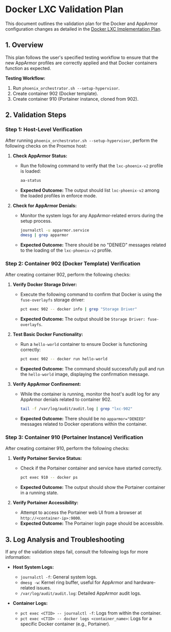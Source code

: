 # Docker LXC Validation Plan

This document outlines the validation plan for the Docker and AppArmor configuration changes as detailed in the [Docker LXC Implementation Plan](Thinkheads.AI_docs/03_phoenix_hypervisor_implementation/01_implementation_plans/15_docker_lxc_implementation_plan.md).

## 1. Overview

This plan follows the user's specified testing workflow to ensure that the new AppArmor profiles are correctly applied and that Docker containers function as expected.

**Testing Workflow:**
1.  Run `phoenix_orchestrator.sh --setup-hypervisor`.
2.  Create container 902 (Docker template).
3.  Create container 910 (Portainer instance, cloned from 902).

## 2. Validation Steps

### Step 1: Host-Level Verification

After running `phoenix_orchestrator.sh --setup-hypervisor`, perform the following checks on the Proxmox host:

1.  **Check AppArmor Status:**
    *   Run the following command to verify that the `lxc-phoenix-v2` profile is loaded:
        ```bash
        aa-status
        ```
    *   **Expected Outcome:** The output should list `lxc-phoenix-v2` among the loaded profiles in enforce mode.

2.  **Check for AppArmor Denials:**
    *   Monitor the system logs for any AppArmor-related errors during the setup process.
        ```bash
        journalctl -u apparmor.service
        dmesg | grep apparmor
        ```
    *   **Expected Outcome:** There should be no "DENIED" messages related to the loading of the `lxc-phoenix-v2` profile.

### Step 2: Container 902 (Docker Template) Verification

After creating container 902, perform the following checks:

1.  **Verify Docker Storage Driver:**
    *   Execute the following command to confirm that Docker is using the `fuse-overlayfs` storage driver:
        ```bash
        pct exec 902 -- docker info | grep "Storage Driver"
        ```
    *   **Expected Outcome:** The output should be `Storage Driver: fuse-overlayfs`.

2.  **Test Basic Docker Functionality:**
    *   Run a `hello-world` container to ensure Docker is functioning correctly:
        ```bash
        pct exec 902 -- docker run hello-world
        ```
    *   **Expected Outcome:** The command should successfully pull and run the `hello-world` image, displaying the confirmation message.

3.  **Verify AppArmor Confinement:**
    *   While the container is running, monitor the host's audit log for any AppArmor denials related to container 902.
        ```bash
        tail -f /var/log/audit/audit.log | grep "lxc-902"
        ```
    *   **Expected Outcome:** There should be no `apparmor="DENIED"` messages related to Docker operations within the container.

### Step 3: Container 910 (Portainer Instance) Verification

After creating container 910, perform the following checks:

1.  **Verify Portainer Service Status:**
    *   Check if the Portainer container and service have started correctly.
        ```bash
        pct exec 910 -- docker ps
        ```
    *   **Expected Outcome:** The output should show the Portainer container in a running state.

2.  **Verify Portainer Accessibility:**
    *   Attempt to access the Portainer web UI from a browser at `http://<container-ip>:9000`.
    *   **Expected Outcome:** The Portainer login page should be accessible.

## 3. Log Analysis and Troubleshooting

If any of the validation steps fail, consult the following logs for more information:

*   **Host System Logs:**
    *   `journalctl -f`: General system logs.
    *   `dmesg -w`: Kernel ring buffer, useful for AppArmor and hardware-related issues.
    *   `/var/log/audit/audit.log`: Detailed AppArmor audit logs.

*   **Container Logs:**
    *   `pct exec <CTID> -- journalctl -f`: Logs from within the container.
    *   `pct exec <CTID> -- docker logs <container_name>`: Logs for a specific Docker container (e.g., Portainer).